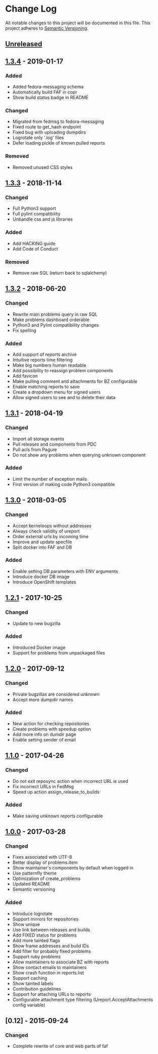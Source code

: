 # Change Log
All notable changes to this project will be documented in this file.
This project adheres to [Semantic Versioning](http://semver.org/).

## [Unreleased]

## [1.3.4] - 2019-01-17
### Added
- Added fedora-messaging schema
- Automatically build FAF in copr
- Show build status badge in README

### Changed
- Migrated from fedmsg to fedora-messaging
- Fixed route to get_hash endpoint
- Fixed bug with uploading dumpdirs
- Logrotate only '.log' files
- Defer loading pickle of known pulled reports

### Removed
- Removed unused CSS styles

## [1.3.3] - 2018-11-14
### Changed
- Full Python3 support
- Full pylint compatibility
- Unbandle css and js libraries

### Added
- Add HACKING guide
- Add Code of Conduct

### Removed
- Remove raw SQL (return back to sqlalchemy)

## [1.3.2] - 2018-06-20
### Changed
- Rewrite main problems query in raw SQL
- Make problems dashboard orderable
- Python3 and Pylint compatibility changes
- Fix spelling

### Added
- Add support of reports archive
- Intuitive reports time filtering
- Make big numbers human readable
- Add possibility to reassign problem components
- Add favicon
- Make pulling comment and attachments for BZ configurable
- Enable matching reports to save
- Create a dropdown menu for signed users
- Allow signed users to see and to delete their data

## [1.3.1] - 2018-04-19
### Changed
- Import all storage events
- Pull releases and components from PDC
- Pull acls from Pagure
- Do not show any problems when querying unknown component

### Added
- Limit the number of exception mails
- First version of making code Python3 compatible

## [1.3.0] - 2018-03-05
### Changed
- Accept kerneloops without addresses
- Always check validity of ureport
- Order external urls by incoming time
- Improve and update specfile
- Split docker into FAF and DB

### Added
- Enable setting DB parameters with ENV arguments
- Introduce docker DB image
- Introduce OpenShift templates

## [1.2.1] - 2017-10-25
### Changed
- Update to new bugzilla

### Added
- Introduced Docker image
- Support for problems from unpackaged files

## [1.2.0] - 2017-09-12
### Changed
- Private bugzillas are considered unknown
- Accept more dumpdir names

### Added
- New action for checking repositories
- Create problems with speedup option
- Add more info on dumdir page
- Enable setting sender of email

## [1.1.0] - 2017-04-26
### Changed
- Do not exit reposync action when incorrect URL is used
- Fix incorrect URLs in FedMsg
- Speed up action assign_release_to_builds

### Added
- Make saving unknown reports configurable

## [1.0.0] - 2017-03-28
### Changed
- Fixes associated with UTF-8
- Better display of problems.item
- Show maintainer's components by default when logged in
- Use patternfly theme
- Optimization of create_problems
- Updated README
- Semantic versioning

### Added
- Introduce logrotate
- Support mirrors for repositories
- Show unique
- Use link between releases and builds
- Add FIXED status for problems
- Add more tainted flags
- Show frame addresses and build IDs
- Add filter for probably fixed problems
- Support ruby problems
- Allow maintainers to associate BZ with reports
- Show contact emails to maintainers
- Show crash function in reports.list
- Support caching
- Show tainted labels
- Contribution guidelines
- Support for attaching URLs to reports
- Configurable attachment type filtering (Ureport.AcceptAttachments config variable)

## [0.12] - 2015-09-24
### Changed
- Complete rewrite of core and web parts of faf

[Unreleased]: https://github.com/abrt/faf/compare/1.3.4...HEAD
[1.3.4]: https://github.com/abrt/faf/compare/1.3.3...1.3.4
[1.3.3]: https://github.com/abrt/faf/compare/1.3.2...1.3.3
[1.3.2]: https://github.com/abrt/faf/compare/1.3.1...1.3.2
[1.3.1]: https://github.com/abrt/faf/compare/1.3.0...1.3.1
[1.3.0]: https://github.com/abrt/faf/compare/1.2.1...1.3.0
[1.2.1]: https://github.com/abrt/faf/compare/1.2.0...1.2.1
[1.2.0]: https://github.com/abrt/faf/compare/1.1.0...1.2.0
[1.1.0]: https://github.com/abrt/faf/compare/1.0.0...1.1.0
[1.0.0]: https://github.com/abrt/faf/compare/0.12...1.0.0
